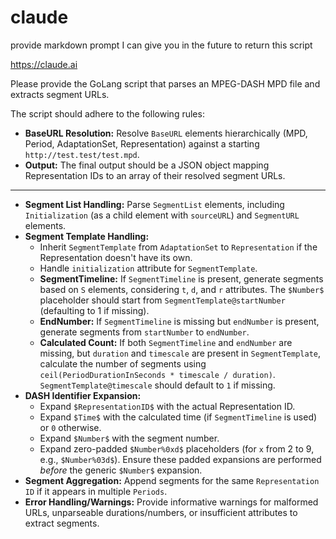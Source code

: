 # claude

provide markdown prompt I can give you in the future to return this script

https://claude.ai

Please provide the GoLang script that parses an MPEG-DASH MPD file and extracts segment URLs.

The script should adhere to the following rules:

* **BaseURL Resolution:** Resolve `BaseURL` elements hierarchically (MPD, Period, AdaptationSet, Representation) against a starting `http://test.test/test.mpd`.
* **Output:** The final output should be a JSON object mapping Representation IDs to an array of their resolved segment URLs.

---

* **Segment List Handling:** Parse `SegmentList` elements, including `Initialization` (as a child element with `sourceURL`) and `SegmentURL` elements.
* **Segment Template Handling:**
    * Inherit `SegmentTemplate` from `AdaptationSet` to `Representation` if the Representation doesn't have its own.
    * Handle `initialization` attribute for `SegmentTemplate`.
    * **SegmentTimeline:** If `SegmentTimeline` is present, generate segments based on `S` elements, considering `t`, `d`, and `r` attributes. The `$Number$` placeholder should start from `SegmentTemplate@startNumber` (defaulting to 1 if missing).
    * **EndNumber:** If `SegmentTimeline` is missing but `endNumber` is present, generate segments from `startNumber` to `endNumber`.
    * **Calculated Count:** If both `SegmentTimeline` and `endNumber` are missing, but `duration` and `timescale` are present in `SegmentTemplate`, calculate the number of segments using `ceil(PeriodDurationInSeconds * timescale / duration)`. `SegmentTemplate@timescale` should default to `1` if missing.
* **DASH Identifier Expansion:**
    * Expand `$RepresentationID$` with the actual Representation ID.
    * Expand `$Time$` with the calculated time (if `SegmentTimeline` is used) or `0` otherwise.
    * Expand `$Number$` with the segment number.
    * Expand zero-padded `$Number%0xd$` placeholders (for `x` from 2 to 9, e.g., `$Number%03d$`). Ensure these padded expansions are performed *before* the generic `$Number$` expansion.
* **Segment Aggregation:** Append segments for the same `Representation ID` if it appears in multiple `Periods`.
* **Error Handling/Warnings:** Provide informative warnings for malformed URLs, unparseable durations/numbers, or insufficient attributes to extract segments.

